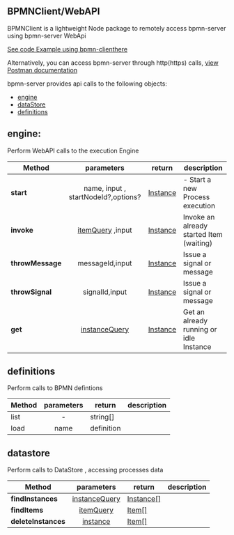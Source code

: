 
## BPMNClient/WebAPI

BPMNClient is a lightweight Node package to remotely access bpmn-server using bpmn-server WebApi

[See code Example using bpmn-clienthere](./examples/BuyCar-Remote.md)

Alternatively, you can access bpmn-server through http(https) calls, [view Postman documentation](https://documenter.getpostman.com/view/11781516/Szzn7wsm)

bpmn-server provides api calls to the following objects:

- [engine](#engine) 
- [dataStore](#datastore)
- [definitions](#definitions) 

## engine:

Perform WebAPI calls to the execution Engine 

| Method| parameters           | return  | description |
| ------------- |:-------------:| -----| ----------|
| **start** | name, input , startNodeId?,options? 	 | [Instance](api/interfaces/iinstancedata.md) | - Start a new Process execution |
| **invoke**| [itemQuery](./dataQuery.md#item-query) ,input |	[Instance](api/interfaces/iinstancedata.md) | Invoke an already started Item (waiting)  |
| **throwMessage**|messageId,input| [Instance](api/interfaces/iinstancedata.md) | Issue a signal or message|
| **throwSignal**|signalId,input| [Instance](api/interfaces/iinstancedata.md) | Issue a signal or message|
| **get**|[instanceQuery](./dataQuery.md#instance-query) |		[Instance](api/interfaces/iinstancedata.md) | Get an already running or idle Instance |


## definitions

Perform calls to BPMN defintions


| Method| parameters           | return  | description |
| ------------- |:-------------:| -----| ----------|
|		list	|- |	string[] |
|		load	| name|	definition |

## datastore

Perform calls to DataStore , accessing processes data


| Method| parameters           | return  | description |
| ------------- |:-------------:| -----| ----------|
| **findInstances** | [instanceQuery](./dataQuery.md#instance-query) 	 | [Instance[]](api/interfaces/iinstancedata.md) | |
| **findItems**| [itemQuery](./dataQuery.md#item-query)|	[Item[]](api/interfaces/iitemdata.md) | |
| **deleteInstances**| [instance](./dataQuery.md#instance-query)|	[Item[]](api/interfaces/iitemdata.md) | |


